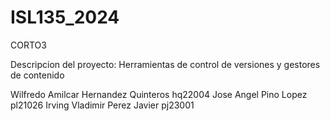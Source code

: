 # ISL135_2024
CORTO3

Descripcion del proyecto:
Herramientas de control de versiones y gestores de contenido

Wilfredo Amilcar Hernandez Quinteros hq22004
Jose Angel Pino Lopez pl21026
Irving Vladimir Perez Javier pj23001
